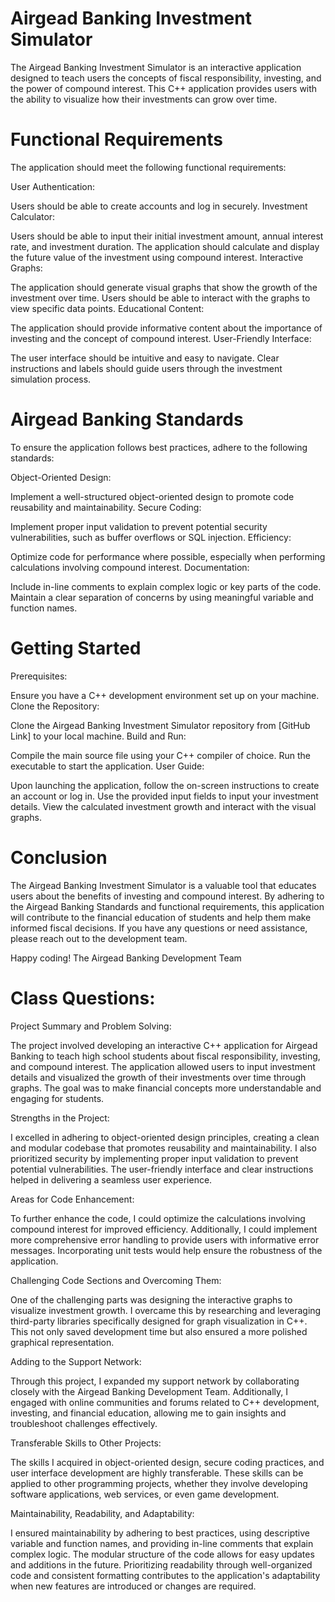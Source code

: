 # Airgead Banking Investment Simulator

The Airgead Banking Investment Simulator is an interactive application designed to teach users the concepts of fiscal responsibility, investing, and the power of compound interest. This C++ application provides users with the ability to visualize how their investments can grow over time.

# Functional Requirements

The application should meet the following functional requirements:

User Authentication:

Users should be able to create accounts and log in securely.
Investment Calculator:

Users should be able to input their initial investment amount, annual interest rate, and investment duration.
The application should calculate and display the future value of the investment using compound interest.
Interactive Graphs:

The application should generate visual graphs that show the growth of the investment over time.
Users should be able to interact with the graphs to view specific data points.
Educational Content:

The application should provide informative content about the importance of investing and the concept of compound interest.
User-Friendly Interface:

The user interface should be intuitive and easy to navigate.
Clear instructions and labels should guide users through the investment simulation process.

# Airgead Banking Standards

To ensure the application follows best practices, adhere to the following standards:

Object-Oriented Design:

Implement a well-structured object-oriented design to promote code reusability and maintainability.
Secure Coding:

Implement proper input validation to prevent potential security vulnerabilities, such as buffer overflows or SQL injection.
Efficiency:

Optimize code for performance where possible, especially when performing calculations involving compound interest.
Documentation:

Include in-line comments to explain complex logic or key parts of the code.
Maintain a clear separation of concerns by using meaningful variable and function names.

# Getting Started

Prerequisites:

Ensure you have a C++ development environment set up on your machine.
Clone the Repository:

Clone the Airgead Banking Investment Simulator repository from [GitHub Link] to your local machine.
Build and Run:

Compile the main source file using your C++ compiler of choice.
Run the executable to start the application.
User Guide:

Upon launching the application, follow the on-screen instructions to create an account or log in.
Use the provided input fields to input your investment details.
View the calculated investment growth and interact with the visual graphs.

# Conclusion

The Airgead Banking Investment Simulator is a valuable tool that educates users about the benefits of investing and compound interest. By adhering to the Airgead Banking Standards and functional requirements, this application will contribute to the financial education of students and help them make informed fiscal decisions. If you have any questions or need assistance, please reach out to the development team.

Happy coding!
The Airgead Banking Development Team

# Class Questions: 

Project Summary and Problem Solving:

The project involved developing an interactive C++ application for Airgead Banking to teach high school students about fiscal responsibility, investing, and compound interest. The application allowed users to input investment details and visualized the growth of their investments over time through graphs. The goal was to make financial concepts more understandable and engaging for students.

Strengths in the Project:

I excelled in adhering to object-oriented design principles, creating a clean and modular codebase that promotes reusability and maintainability. I also prioritized security by implementing proper input validation to prevent potential vulnerabilities. The user-friendly interface and clear instructions helped in delivering a seamless user experience.

Areas for Code Enhancement:

To further enhance the code, I could optimize the calculations involving compound interest for improved efficiency. Additionally, I could implement more comprehensive error handling to provide users with informative error messages. Incorporating unit tests would help ensure the robustness of the application.

Challenging Code Sections and Overcoming Them:

One of the challenging parts was designing the interactive graphs to visualize investment growth. I overcame this by researching and leveraging third-party libraries specifically designed for graph visualization in C++. This not only saved development time but also ensured a more polished graphical representation.

Adding to the Support Network:

Through this project, I expanded my support network by collaborating closely with the Airgead Banking Development Team. Additionally, I engaged with online communities and forums related to C++ development, investing, and financial education, allowing me to gain insights and troubleshoot challenges effectively.

Transferable Skills to Other Projects:

The skills I acquired in object-oriented design, secure coding practices, and user interface development are highly transferable. These skills can be applied to other programming projects, whether they involve developing software applications, web services, or even game development.

Maintainability, Readability, and Adaptability:

I ensured maintainability by adhering to best practices, using descriptive variable and function names, and providing in-line comments that explain complex logic. The modular structure of the code allows for easy updates and additions in the future. Prioritizing readability through well-organized code and consistent formatting contributes to the application's adaptability when new features are introduced or changes are required.
